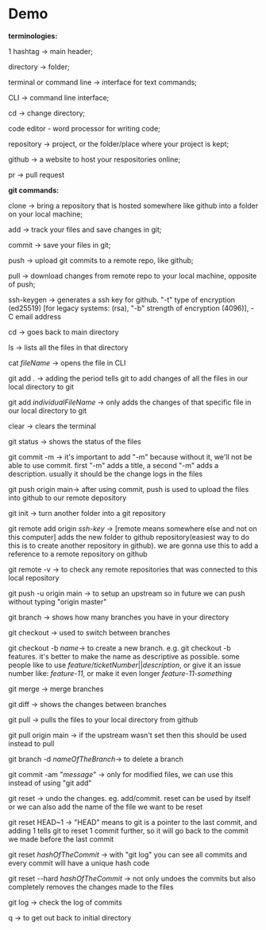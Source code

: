 # Demo

**terminologies:**

1 hashtag -> main header;

directory -> folder;

terminal or command line -> interface for text commands;

CLI -> command line interface;

cd -> change directory;

code editor - word processor for writing code;

repository -> project, or the folder/place where your project is kept;

github -> a website to host your respositories online;

pr -> pull request

**git commands:**

clone -> bring a repository that is hosted somewhere like github into a folder on your local machine;

add -> track your files and save changes in git;

commit -> save your files in git;

push -> upload git commits to a remote repo, like github;

pull -> download changes from remote repo to your local machine, opposite of push;

ssh-keygen -> generates a ssh key for github. "-t" type of encryption (ed25519) [for legacy systems: (rsa), "-b" strength of encryption (4096)], -C email address

cd -> goes back to main directory

ls -> lists all the files in that directory

cat _fileName_ -> opens the file in CLI

git add . -> adding the period tells git to add changes of all the files in our local directory to git

git add _individualFileName_ -> only adds the changes of that specific file in our local directory to git

clear -> clears the terminal

git status -> shows the status of the files

git commit -m -> it's important to add "-m" because without it, we'll not be able to use commit. first "-m" adds a title, a second "-m" adds a description. usually it should be the change logs in the files

git push origin main-> after using commit, push is used to upload the files into github to our remote depository

git init -> turn another folder into a git repository

git remote add origin _ssh-key_ -> [remote means somewhere else and not on this computer] adds the new folder to github repository(easiest way to do this is to create another repository in github). we are gonna use this to add a reference to a remote repository on github

git remote -v -> to check any remote repositories that was connected to this local repository

git push -u origin main -> to setup an upstream so in future we can push without typing "origin master"

git branch -> shows how many branches you have in your directory

git checkout -> used to switch between branches

git checkout -b _name_-> to create a new branch. e.g. git checkout -b features. it's better to make the name as descriptive as possible. some people like to use _feature_/_ticketNumber_||_description_, or give it an issue number like: _feature-11_, or make it even longer _feature-11-something_

git merge -> merge branches

git diff -> shows the changes between branches

git pull -> pulls the files to your local directory from github

git pull origin main -> if the upstream wasn't set then this should be used instead to pull

git branch -d _nameOfTheBranch_-> to delete a branch

git commit -am "_message_" -> only for modified files, we can use this instead of using "git add"

git reset -> undo the changes. eg. add/commit. reset can be used by itself or we can also add the name of the file we want to be reset

git reset HEAD~1 -> "HEAD" means to git is a pointer to the last commit, and adding 1 tells git to reset 1 commit further, so it will go back to the commit we made before the last commit

git reset _hashOfTheCommit_ -> with "git log" you can see all commits and every commit will have a unique hash code

git reset --hard _hashOfTheCommit_ -> not only undoes the commits but also completely removes the changes made to the files

git log -> check the log of commits

q -> to get out back to initial directory
